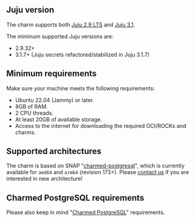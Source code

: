 ## Juju version

The charm supports both [Juju 2.9 LTS](https://github.com/juju/juju/releases) and [Juju 3.1](https://github.com/juju/juju/releases).

The minimum supported Juju versions are:

* 2.9.32+
* 3.1.7+ (Juju secrets refactored/stabilized in Juju 3.1.7)

## Minimum requirements

Make sure your machine meets the following requirements:
- Ubuntu 22.04 (Jammy) or later.
- 8GB of RAM.
- 2 CPU threads.
- At least 20GB of available storage.
- Access to the internet for downloading the required OCI/ROCKs and charms.

## Supported architectures

The charm is based on SNAP "[charmed-postgresql](https://snapcraft.io/charmed-postgresql)", which is currently available for `amd64` and `arm64` (revision 173+). Please [contact us](/t/12264) if you are interested in new architecture!

## Charmed PostgreSQL requirements
Please also keep in mind "[Charmed PostgreSQL](https://charmhub.io/postgresql/docs/r-requirements)" requirements.